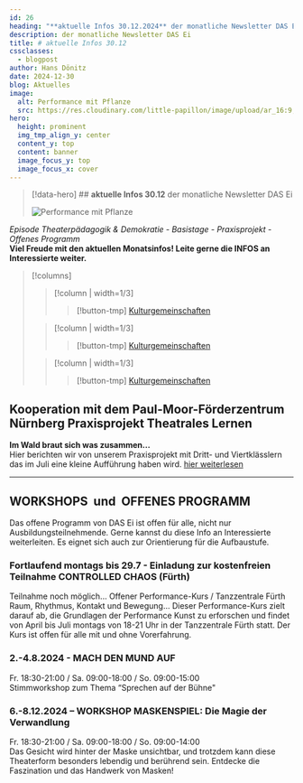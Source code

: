 ```yaml
---
id: 26
heading: "**aktuelle Infos 30.12.2024** der monatliche Newsletter DAS Ei"
description: der monatliche Newsletter DAS Ei
title: # aktuelle Infos 30.12
cssclasses:
  - blogpost
author: Hans Dönitz
date: 2024-12-30
blog: Aktuelles
image:
  alt: Performance mit Pflanze
  src: https://res.cloudinary.com/little-papillon/image/upload/ar_16:9,c_fill,g_auto,h_718,w_1200/v1735575650/dasei/weihnachtsgruss_ujvznp.png
hero:
  height: prominent  
  img_tmp_align_y: center
  content_y: top
  content: banner
  image_focus_y: top
  image_focus_x: cover
---
```

> [!data-hero] ## **aktuelle Infos 30.12** der monatliche Newsletter DAS Ei
> 
> ![Performance mit Pflanze](https://res.cloudinary.com/little-papillon/image/upload/w_400/v1594670341/dasei/pflanze_u32qtf.jpg)

<!-- PUBLISH-FROM-HERE -->

_Episode Theaterpädagogik & Demokratie - Basistage - Praxisprojekt - Offenes Programm_   
**Viel Freude mit den aktuellen Monatsinfos! Leite gerne die INFOS an Interessierte weiter.**

> [!columns]
>> [!column | width=1/3]
>>> [!button-tmp] 
>>> [Kulturgemeinschaften](https://kulturgemeinschaften.de/)
>
>> [!column | width=1/3]
>>> [!button-tmp] 
>>> [Kulturgemeinschaften](https://kulturgemeinschaften.de/)
>
>> [!column | width=1/3]
>>> [!button-tmp] 
>>> [Kulturgemeinschaften](https://kulturgemeinschaften.de/)
  
## Kooperation mit dem Paul-Moor-Förderzentrum Nürnberg **Praxisprojekt Theatrales Lernen**
**Im Wald braut sich was zusammen…**  
Hier berichten wir von unserem Praxisprojekt mit Dritt- und Viertklässlern das im Juli eine kleine Aufführung haben wird.
[hier weiterlesen](/blog/aktuelles-4/im-wald-braut-sich-was-zusammen-25)

---

## WORKSHOPS  und  OFFENES PROGRAMM
Das offene Programm von DAS Ei ist offen für alle, nicht nur Ausbildungsteilnehmende. Gerne kannst du diese Info an Interessierte weiterleiten. Es eignet sich auch zur Orientierung für die Aufbaustufe.

### Fortlaufend montags bis 29.7 - Einladung zur kostenfreien Teilnahme **CONTROLLED CHAOS (Fürth)**
Teilnahme noch möglich...
Offener Performance-Kurs / Tanzzentrale Fürth  
Raum, Rhythmus, Kontakt und Bewegung... Dieser Performance-Kurs zielt darauf ab, die Grundlagen der Performance Kunst zu erforschen und findet von April bis Juli montags von 18-21 Uhr in der Tanzzentrale Fürth statt. Der Kurs ist offen für alle mit und ohne Vorerfahrung. 

### 2.-4.8.2024 - **MACH DEN MUND AUF**
Fr. 18:30-21:00 / Sa. 09:00-18:00 / So. 09:00-15:00   
Stimmworkshop zum Thema “Sprechen auf der Bühne" 

### 6.-8.12.2024 – WORKSHOP MASKENSPIEL: **Die Magie der Verwandlung**  
Fr. 18:30-21:00 / Sa. 09:00-18:00 / So. 09:00-14:00   
Das Gesicht wird hinter der Maske unsichtbar, und trotzdem kann diese Theaterform besonders lebendig und berührend sein. Entdecke die Faszination und das Handwerk von Masken!
